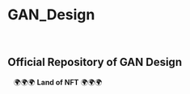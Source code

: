 # GAN_Design

</BR>

<h2>Official Repository of GAN Design </BR></h2>
&nbsp;&nbsp;&nbsp;🌍🌍🌍 <b>Land of NFT</b> 🌍🌍🌍
